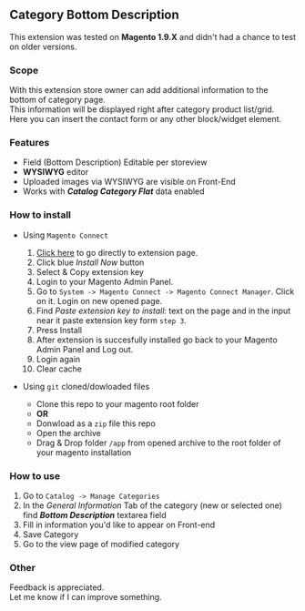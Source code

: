 ## Category Bottom Description

This extension was tested on **Magento 1.9.X** and didn't had a chance to test on older versions.

### Scope
With this extension store owner can add additional information to the bottom of category page. <br>
This information will be displayed right after category product list/grid.<br>
Here you can insert the contact form or any other block/widget element.

### Features
* Field (Bottom Description) Editable per storeview
* **WYSIWYG** editor
* Uploaded images via WYSIWYG are visible on Front-End
* Works with **_Catalog Category Flat_** data enabled

### How to install

+ Using `Magento Connect`<br>
  1. [Click here](https://www.magentocommerce.com/magento-connect/category-bottom-description.html) to go directly to extension page.
  2. Click blue _Install Now_ button
  3. Select & Copy extension key
  4. Login to your Magento Admin Panel.
  5. Go to `System -> Magento Connect -> Magento Connect Manager`. Click on it. Login on new opened page.
  6. Find _Paste extension key to install:_ text on the page and in the input near it paste extension key form `step 3`.
  7. Press Install
  8. After extension is succesfully installed go back to your Magento Admin Panel and Log out.
  9. Login again
  10. Clear cache
  
+ Using `git` cloned/dowloaded files<br>
  - Clone this repo to your magento root folder
  - **OR**
  - Donwload as a `zip` file this repo
  - Open the archive
  - Drag & Drop folder `/app` from opened archive to the root folder of your magento installation

### How to use
1. Go to `Catalog -> Manage Categories`
2. In the _General Information_ Tab of the category (new or selected one) find **_Bottom Description_** textarea field
3. Fill in information you'd like to appear on Front-end
4. Save Category
5. Go to the view page of modified category

### Other
Feedback is appreciated.<br>
Let me know if I can improve something.
